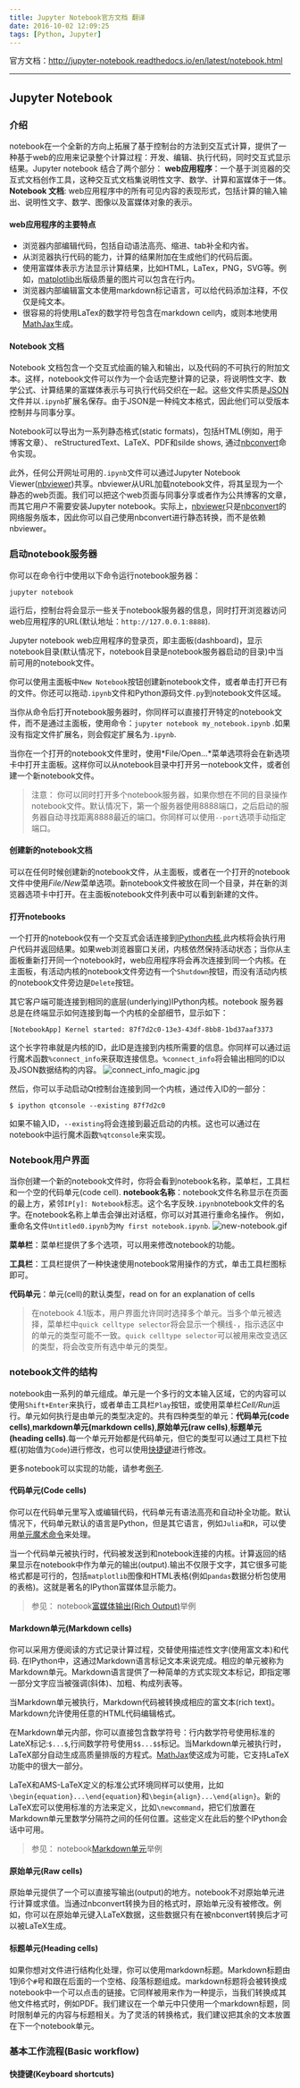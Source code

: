 ```yaml
---
title: Jupyter Notebook官方文档 翻译
date: 2016-10-02 12:09:25
tags: [Python, Jupyter]
---
```

官方文档：http://jupyter-notebook.readthedocs.io/en/latest/notebook.html

---
## Jupyter Notebook
### 介绍
notebook在一个全新的方向上拓展了基于控制台的方法到交互式计算，提供了一种基于web的应用来记录整个计算过程：开发、编辑、执行代码，同时交互式显示结果。Jupyter notebook 结合了两个部分：
**web应用程序**：一个基于浏览器的交互式文档创作工具，这种交互式文档集说明性文字、数学、计算和富媒体于一体。
**Notebook 文档**: web应用程序中的所有可见内容的表现形式，包括计算的输入输出、说明性文字、数学、图像以及富媒体对象的表示。

#### web应用程序的主要特点
+ 浏览器内部编辑代码，包括自动语法高亮、缩进、tab补全和内省。
+ 从浏览器执行代码的能力，计算的结果附加在生成他们的代码后面。
+ 使用富媒体表示方法显示计算结果，比如HTML，LaTex，PNG，SVG等。例如，[matplotlib](http://matplotlib.org/)出版级质量的图片可以包含在行内。
+ 浏览器内部编辑富文本使用markdown标记语言，可以给代码添加注释，不仅仅是纯文本。
+ 很容易的将使用LaTex的数学符号包含在markdown cell内，或则本地使用[MathJax](http://www.mathjax.org/)生成。

#### Notebook 文档
Notebook 文档包含一个交互式绘画的输入和输出，以及代码的不可执行的附加文本。这样，notebook文件可以作为一个会话完整计算的记录，将说明性文字、数学公式、计算结果的富媒体表示与可执行代码交织在一起。这些文件实质是[JSON](http://en.wikipedia.org/wiki/JSON)文件并以`.ipynb`扩展名保存。由于JSON是一种纯文本格式，因此他们可以受版本控制并与同事分享。

Notebook可以导出为一系列静态格式(static formats)，包括HTML(例如，用于博客文章）、 reStructuredText、LaTeX、PDF和silde shows, 通过[nbconvert](http://nbconvert.readthedocs.org/en/latest/)命令实现。

此外，任何公开网址可用的`.ipynb`文件可以通过Jupyter Notebook Viewer([nbviewer](http://nbviewer.jupyter.org/))共享。nbviewer从URL加载notebook文件，将其呈现为一个静态的web页面。我们可以把这个web页面与同事分享或者作为公共博客的文章，而其它用户不需要安装Jupyter notebook。实际上，[nbviewer](http://nbviewer.jupyter.org/)只是[nbconvert](http://nbconvert.readthedocs.org/en/latest/)的网络服务版本，因此你可以自己使用nbconvert进行静态转换，而不是依赖nbviewer。

### 启动notebook服务器
你可以在命令行中使用以下命令运行notebook服务器：

    jupyter notebook
运行后，控制台将会显示一些关于notebook服务器的信息，同时打开浏览器访问web应用程序的URL(默认地址：`http://127.0.0.1:8888`).

Jupyter notebook web应用程序的登录页，即主面板(dashboard)，显示notebook目录(默认情况下，notebook目录是notebook服务器启动的目录)中当前可用的notebook文件。

你可以使用主面板中`New Notebook`按钮创建新notebook文件，或者单击打开已有的文件。你还可以拖动`.ipynb`文件和Python源码文件`.py`到notebook文件区域。

当你从命令后打开notebook服务器时，你同样可以直接打开特定的notebook文件，而不是通过主面板，使用命令：`jupyter notebook my_notebook.ipynb` .如果没有指定文件扩展名，则会假定扩展名为`.ipynb`.

当你在一个打开的notebook文件里时，使用*File/Open...*菜单选项将会在新选项卡中打开主面板。这样你可以从notebook目录中打开另一notebook文件，或者创建一个新notebook文件。

> 注意：
你可以同时打开多个notebook服务器，如果你想在不同的目录操作notebook文件。默认情况下，第一个服务器使用8888端口，之后启动的服务器自动寻找距离8888最近的端口。你同样可以使用`--port`选项手动指定端口。

#### 创建新的notebook文档
可以在任何时候创建新的notebook文件，从主面板，或者在一个打开的notebook文件中使用*File/New*菜单选项。新notebook文件被放在同一个目录，并在新的浏览器选项卡中打开。在主面板notebook文件列表中可以看到新建的文件。


#### 打开notebooks
一个打开的notebook仅有一个交互式会话连接到[IPython内核](http://ipython.org/ipython-doc/dev/overview.html#ipythonzmq),此内核将会执行用户代码并返回结果。如果web浏览器窗口关闭，内核依然保持活动状态；当你从主面板重新打开同一个notebook时，web应用程序将会再次连接到同一个内核。在主面板，有活动内核的notebook文件旁边有一个`Shutdown`按钮，而没有活动内核的notebook文件旁边是`Delete`按钮。

其它客户端可能连接到相同的底层(underlying)IPython内核。notebook 服务器总是在终端显示如何连接到每一个内核的全部细节，显示如下：

    [NotebookApp] Kernel started: 87f7d2c0-13e3-43df-8bb8-1bd37aaf3373

这个长字符串就是内核的ID，此ID是连接到内核所需要的信息。你同样可以通过运行魔术函数`%connect_info`来获取连接信息。`%connect_info`将会输出相同的ID以及JSON数据结构的内容。
![connect_info_magic.jpg](/sourcepictures/20161002/connect_info_magic.jpg)

然后，你可以手动启动Qt控制台连接到同一个内核，通过传入ID的一部分：

    $ ipython qtconsole --existing 87f7d2c0

如果不输入ID，`--existing`将会连接到最近启动的内核。这也可以通过在notebook中运行魔术函数`%qtconsole`来实现。

### Notebook用户界面
当你创建一个新的notebook文件时，你将会看到notebook名称，菜单栏，工具栏和一个空的代码单元(code cell).
**notebook名称**：notebook文件名称显示在页面的最上方，紧邻`IP[y]: Notebook`标志。这个名字反映`.ipynb`notebook文件的名字。在notebook名称上单击会弹出对话框，你可以对其进行重命名操作。
例如，重命名文件`Untitled0.ipynb`为`My first notebook.ipynb`.
![new-notebook.gif](/sourcepictures/20161002/new-notebook.gif)

**菜单栏**：菜单栏提供了多个选项，可以用来修改notebook的功能。

**工具栏**：工具栏提供了一种快速使用notebook常用操作的方式，单击工具栏图标即可。

**代码单元**：单元(cell)的默认类型，read on for an explanation of cells

> 在notebook 4.1版本，用户界面允许同时选择多个单元。当多个单元被选择，菜单栏中`quick celltype selector`将会显示一个横线`-`，指示选区中的单元的类型可能不一致。`quick celltype selector`可以被用来改变选区的类型，将会改变所有选中单元的类型。

### notebook文件的结构
notebook由一系列的单元组成。单元是一个多行的文本输入区域，它的内容可以使用`Shift+Enter`来执行，或者单击工具栏`Play`按钮，或使用菜单栏*Cell/Run*运行。单元如何执行是由单元的类型决定的。共有四种类型的单元：**代码单元(code cells)**,**markdown单元(markdown cells)**,**原始单元(raw cells)**,**标题单元(heading cells)**.每一个单元开始都是代码单元，但它的类型可以通过工具栏下拉框(初始值为`Code`)进行修改，也可以使用[快捷键](http://jupyter-notebook.readthedocs.io/en/latest/notebook.html#keyboard-shortcuts)进行修改。

更多notebook可以实现的功能，请参考[例子](http://nbviewer.jupyter.org/github/jupyter/notebook/tree/master/docs/source/examples/Notebook/).

#### 代码单元(Code cells)
你可以在代码单元里写入或编辑代码，代码单元有语法高亮和自动补全功能。默认情况下，代码单元默认的语言是Python，但是其它语言，例如`Julia`和`R`，可以使用[单元魔术命令](http://ipython.org/ipython-doc/dev/interactive/tutorial.html#magics-explained)来处理。

当一个代码单元被执行时，代码被发送到和notebook连接的内核。计算返回的结果显示在notebook中作为单元的输出(output).输出不仅限于文字，其它很多可能格式都是可行的，包括`matplotlib`图像和HTML表格(例如`pandas`数据分析包使用的表格)。这就是著名的IPython富媒体显示能力。

> 参见：
notebook[富媒体输出(Rich Output)](https://nbviewer.jupyter.org/urls/raw.github.com/ipython/ipython/3.x/examples/IPython%20Kernel/Rich%20Output.ipynb)举例

#### Markdown单元(Markdown cells)
你可以采用方便阅读的方式记录计算过程，交替使用描述性文字(使用富文本)和代码. 在IPython中，这通过Markdown语言标记文本来说完成。相应的单元被称为Markdown单元。Markdown语言提供了一种简单的方式实现文本标记，即指定哪一部分文字应当被强调(斜体)、加粗、构成列表等。

当Markdown单元被执行，Markdown代码被转换成相应的富文本(rich text)。Markdown允许使用任意的HTML代码编辑格式。

在Markdown单元内部，你可以直接包含数学符号：行内数学符号使用标准的LateX标记:`$...$`,行间数学符号使用`$$...$$`标记。当Markdown单元被执行时，LaTeX部分自动生成高质量排版的方程式。[MathJax](http://www.mathjax.org/)使这成为可能，它支持LaTeX功能中的很大一部分。

LaTeX和AMS-LaTeX定义的标准公式环境同样可以使用，比如`\begin{equation}...\end{equation}`和`\begin{align}...\end{align}`。新的LaTeX宏可以使用标准的方法来定义，比如`\newcommand`，把它们放置在Markdown单元里数学分隔符之间的任何位置。这些定义在此后的整个IPython会话中可用。

> 参见：
notebook[Markdown单元](http://jupyter-notebook.readthedocs.io/en/latest/notebook.html#markdown-cells)举例

#### 原始单元(Raw cells)
原始单元提供了一个可以直接写输出(output)的地方。notebook不对原始单元进行计算或求值。当通过nbconvert转换为目的格式时，原始单元没有被修改。例如，你可以在原始单元键入LaTeX数据，这些数据只有在被nbconvert转换后才可以被LaTeX生成。

#### 标题单元(Heading cells)
如果你想对文件进行结构化处理，你可以使用markdown标题。Markdown标题由1到6个`#`号和跟在后面的一个空格、段落标题组成。markdown标题将会被转换成notebook中一个可以点击的链接。它同样被用来作为一种提示，当我们转换成其他文件格式时，例如PDF。我们建议在一个单元中只使用一个markdown标题，同时限制单元的内容与标题相关。为了灵活的转换格式，我们建议把其余的文本放置在下一个notebook单元。

### 基本工作流程(Basic workflow)

#### 快捷键(Keyboard shortcuts)



